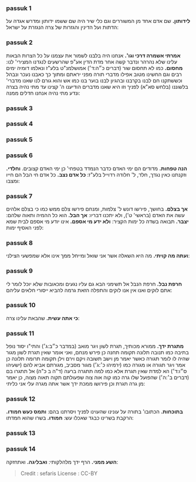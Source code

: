 
### passuk 1
<b>לידותון.</b> שם אדם אחד מן המשוררים וגם כלי שיר היה שם ששמו ידותון ומדרש אגדה על הדתות ועל הדינין והגזרות של צרה הנגזרת על ישראל:

### passuk 2
<b>אמרתי אשמרה דרכי וגו'.</b> אנחנו היה בלבנו לשמור את עצמנו על כל הצרות הבאות עלינו שלא נהרהר ונדבר קשה אחר מדת הדין אע"פ שהרשעים לנגדנו המצירי' לנו:
<b>מחסום.</b> כמו לא תחסום שור (דברים כ״ה:ד׳) אמושלמנ"ט בלע"ז ונאלמו דומיה ימים רבים וגם החשינו מטוב אפילו מדברי תורה מפני יראתם ומתוך כך כאבנו נעכר ונבהל וכששתקנו חם לבנו בקרבנו ובהגיון לבנו בוער בנו כמו אש והוא גורם לנו שאנו מדברי' בלשוננו (בלחש סא"א) לפניך וזו היא שאנו מדברים הודיענו ה' קצינו עד מתי נהיה בצרה ונדע מתי נהיה אנחנו חדלים ממנה:

### passuk 3

### passuk 4

### passuk 5

### passuk 6
<b>הנה טפחות.</b> מדודים הם ימי האדם כדבר הנמדד בטפחי' כן ימי האדם קצובים. <b>וחלדי.</b> וזקנתנו כאין נגדך, חלד, ל' חלודה רדוייל בלע"ז:
<b>כל אדם נצב.</b> כל אדם חי הבל הם חייו ומצבו:

### passuk 7
<b>אך בצלם.</b> בחושך, פירשו דונש ל' צלמות, ומנחם פירשו צלם ממש כמו כי בצלם אלהים עשה את האדם (בראשי' ט'), ולא יתכנו דבריו:
<b>אך הבל.</b> הוא כל ההמיה ותאוה שלהם:
<b>יצבר.</b> תבואה בשדה כל ימות הקציר:
<b>ולא ידע מי אספם.</b> אינו יודע מי אספם לבית שמא לפני האסיף ימות:

### passuk 8
<b>ועתה מה קויתי.</b> מה היא השאלה אשר אני שואל ומייחל ממך אינו אלא שמפשעי הצילני:

### passuk 9
<b>חרפת נבל.</b> חרפת הנבל אל תשימני הבא גם עליו נגעים ומכאובות שלא יוכל לומר לי אתם לוקים ואנו אין אנו לוקים והתפלה הזאת גרמה להביא ייסורי חלאים עליהם:

### passuk 10
<b>כי אתה עשית.</b> שהבאת עלינו צרה:

### passuk 11
<b>מתגרת ידך.</b> ממורא מכותיך, תגרת לשון ויגר מואב (במדבר כ״ב:ג׳) והתי"ו יסוד נופל בתיבה כמו תנובה תלונה תקומה תחנה כן פירש מנחם, ואני אומר שאין תגרת לשון מגור שהיה לו לומר תגורה כאשר יאמר מן וישב תשובה ויקם וירם וילן תקומה תרומה תלונה כן אמר ויגר תגורה או מגורה כמו (ירמיהו כ׳:ג׳) מגור מסביב, מגורתם אביא להם (ישעיהו ס״ו:ד׳) הא למדת שאין תגרת אלא כמו למה תתגרה ברעה (ד"ה ב כ"ה) אל תתגרו בם (דברים ב׳:ה׳) שהפועל שלו גרה כמו קוה אוה צוה שפעולתם תקוה תאוה מצוה, כן יאמר מן גרה תגרת וכן פירושו ממכת ידך אשר אתה מגרה עלי אני כליתי:

### passuk 12
<b>בתוכחות.</b> הכתובו' בתורה על עונינו שהעוינו לפניך ויסרתנו בהם:
<b>ותמס כעש חמודו.</b> הרקבת בשרינו כבגד שאכלו עש:
<b>חמודו.</b> בשרו שהוא חמדתו:

### passuk 13

### passuk 14
<b>השע ממני.</b> הרף ידך מלהלקותי:
<b>ואבליגה.</b> ואתחזקה:

>Credit : sefaris
>License : CC-BY